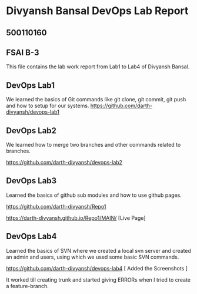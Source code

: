 # Divyansh Bansal DevOps Lab Report

## 500110160
## FSAI B-3

This file contains the lab work report from Lab1 to Lab4 of Divyansh Bansal.

## DevOps Lab1

We learned the basics of Git commands like git clone, git commit, git push and how to setup for our systems. 
https://github.com/darth-divyansh/devops-lab1

## DevOps Lab2

We learned how to merge two branches and other commands related to branches.

https://github.com/darth-divyansh/devops-lab2

## DevOps Lab3

Learned the basics of github sub modules and how to use github pages.

https://github.com/darth-divyansh/Repo1

https://darth-divyansh.github.io/Repo1/MAIN/ [Live Page]

## DevOps Lab4

Learned the basics of SVN where we created a local svn server and created an admin and users, using which we used some basic SVN commands.

https://github.com/darth-divyansh/devops-lab4 [ Added the Screenshots ]

It worked till creating trunk and started giving ERRORs when I tried to create a feature-branch.



